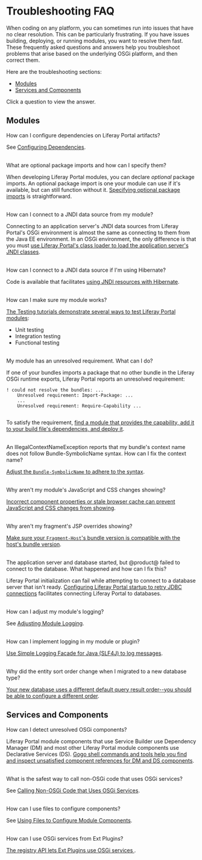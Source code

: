 # Troubleshooting FAQ [](id=troubleshooting)

When coding on any platform, you can sometimes run into issues that have no
clear resolution. This can be particularly frustrating. If you have issues
building, deploying, or running modules, you want to resolve them fast. These
frequently asked questions and answers help you troubleshoot problems that arise
based on the underlying OSGi platform, and then correct them. 

Here are the troubleshooting sections:

-   [Modules](#troubleshooting-modules)
-   [Services and Components](#troubleshooting-services-and-components)

Click a question to view the answer.

## Modules [](id=troubleshooting-modules)

<div class="ldn-faq-question">
  <span class="ldn-faq-toggle-button" data-show="false" style="font-weight: normal;">How can I configure dependencies on Liferay Portal artifacts?&nbsp;<span class="icon-caret-right" style="pointer-events:none;"></span></span>
  <div class="hide">  
    <p>See <a href="/develop/tutorials/-/knowledge_base/7-0/configuring-dependencies">Configuring Dependencies</a>. </p>
  </div>
</div>

<br/>
<div class="ldn-faq-question">
  <span class="ldn-faq-toggle-button" data-show="false" style="font-weight: normal;">What are optional package imports and how can I specify them?&nbsp;<span class="icon-caret-right" style="pointer-events:none;"></span></span>
  <div class="hide">  
    <p>When developing Liferay Portal modules, you can declare <em>optional</em> package imports. An optional package import is one your module can use if it's available, but can still function without it. <a href="/develop/tutorials/-/knowledge_base/7-0/declaring-optional-import-package-requirements">Specifying optional package imports</a> is straightforward. </p>
  </div>
</div>

<br/>
<div class="ldn-faq-question">
  <span class="ldn-faq-toggle-button" data-show="false" style="font-weight: normal;">How can I connect to a JNDI data source from my module?&nbsp;<span class="icon-caret-right" style="pointer-events:none;"></span></span>
  <div class="hide">  
    <p>Connecting to an application server's JNDI data sources from Liferay Portal's OSGi environment is almost the same as connecting to them from the Java EE environment. In an OSGi environment, the only difference is that you must <a href="/develop/tutorials/-/knowledge_base/7-0/connecting-to-data-sources-using-jndi">use Liferay Portal's class loader to load the application server's JNDI classes</a>. </p>
  </div>
</div>

<br/>
<div class="ldn-faq-question">
  <span class="ldn-faq-toggle-button" data-show="false" style="font-weight: normal;">How can I connect to a JNDI data source if I'm using Hibernate?&nbsp;<span class="icon-caret-right" style="pointer-events:none;"></span></span>
  <div class="hide">  
    <p>Code is available that facilitates <a href="/develop/tutorials/-/knowledge_base/7-0/using-jndi-resources-with-hibernate">using JNDI resources with Hibernate</a>. </p>
  </div>
</div>

<br/>
<div class="ldn-faq-question">
  <span class="ldn-faq-toggle-button" data-show="false" style="font-weight: normal;">How can I make sure my module works?&nbsp;<span class="icon-caret-right" style="pointer-events:none;"></span></span>
  <div class="hide">  
    <p><a href="/develop/tutorials/-/knowledge_base/7-0/testing">The Testing tutorials demonstrate several ways to test Liferay Portal modules</a>:</p>
    <ul> <li>Unit testing</li> <li>Integration testing</li> <li>Functional testing</li> </ul>
  </div>
</div>

<br/>
<div class="ldn-faq-question">
  <span class="ldn-faq-toggle-button" data-show="false" style="font-weight: normal;">My module has an unresolved requirement. What can I do?&nbsp;<span class="icon-caret-right" style="pointer-events:none;"></span></span>
  <div class="hide">  
    <p>If one of your bundles imports a package that no other bundle in the Liferay OSGi runtime exports, Liferay Portal reports an unresolved requirement:</p>
    <pre><code>! could not resolve the bundles: ...
    Unresolved requirement: Import-Package: ...
    ...
    Unresolved requirement: Require-Capability ...
    </code></pre>
    <p>To satisfy the requirement, <a href="/develop/tutorials/-/knowledge_base/7-0/resolving-bundle-requirements">find a module that provides the capability, add it to your build file's dependencies, and deploy it</a>. </p>
  </div>
</div> 

<br/>
<div class="ldn-faq-question">
  <span class="ldn-faq-toggle-button" data-show="false" style="font-weight: normal;">An IllegalContextNameException reports that my bundle's context name does not follow Bundle-SymbolicName syntax. How can I fix the context name?&nbsp;<span class="icon-caret-right" style="pointer-events:none;"></span></span>
  <div class="hide">  
    <p><a href="/develop/tutorials/-/knowledge_base/7-0/resolving-bundle-symbolicname-syntax-issues">Adjust the <code>Bundle-SymbolicName</code> to adhere to the syntax</a>. </p>
  </div>
</div>

<br/>
<div class="ldn-faq-question">
  <span class="ldn-faq-toggle-button" data-show="false" style="font-weight: normal;">Why aren't my module's JavaScript and CSS changes showing?&nbsp;<span class="icon-caret-right" style="pointer-events:none;"></span></span>
  <div class="hide">  
    <p><a href="/develop/tutorials/-/knowledge_base/7-0/why-arent-my-modules-javascript-and-css-changes-showing">Incorrect component properties or stale browser cache can prevent JavaScript and CSS changes from showing</a>. </p>
  </div>
</div>

<br/>
<div class="ldn-faq-question">
  <span class="ldn-faq-toggle-button" data-show="false" style="font-weight: normal;">Why aren't my fragment's JSP overrides showing?&nbsp;<span class="icon-caret-right" style="pointer-events:none;"></span></span>
  <div class="hide">  
    <p><a href="/develop/tutorials/-/knowledge_base/7-0/why-arent-jsp-overrides-i-made-using-fragments-showing">Make sure your <code>Fragment-Host</code>'s bundle version is compatible with the host's bundle version</a>. </p>
  </div>
</div>

<br/>
<div class="ldn-faq-question">
  <span class="ldn-faq-toggle-button" data-show="false" style="font-weight: normal;">The application server and database started, but @product@ failed to connect to the database. What happened and how can I fix this?&nbsp;<span class="icon-caret-right" style="pointer-events:none;"></span></span>
  <div class="hide">  
    <p>Liferay Portal initialization can fail while attempting to connect to a database server that isn't ready. <a href="/develop/tutorials/-/knowledge_base/7-0/portal-failed-to-initialize-because-the-database-wasnt-ready">Configuring Liferay Portal startup to retry JDBC connections</a> facilitates connecting Liferay Portal to databases. </p>
  </div>
</div>

<br/>
<div class="ldn-faq-question">
  <span class="ldn-faq-toggle-button" data-show="false" style="font-weight: normal;">How can I adjust my module's logging?&nbsp;<span class="icon-caret-right" style="pointer-events:none;"></span></span>
  <div class="hide">  
    <p>See <a href="/develop/tutorials/-/knowledge_base/7-0/adjusting-module-logging">Adjusting Module Logging</a>. </p>
  </div>
</div>

<br/>
<div class="ldn-faq-question">
  <span class="ldn-faq-toggle-button" data-show="false" style="font-weight: normal;">How can I implement logging in my module or plugin?&nbsp;<span class="icon-caret-right" style="pointer-events:none;"></span></span>
  <div class="hide">  
    <p><a href="/develop/tutorials/-/knowledge_base/7-0/implementing-logging">Use Simple Logging Facade for Java (SLF4J) to log messages</a>.</p>
  </div>
</div>

<br/>
<div class="ldn-faq-question">
  <span class="ldn-faq-toggle-button" data-show="false" style="font-weight: normal;">Why did the entity sort order change when I migrated to a new database type?&nbsp;<span class="icon-caret-right" style="pointer-events:none;"></span></span>
  <div class="hide">  
    <p><a href="/develop/tutorials/-/knowledge_base/7-0/sort-order-changed-with-a-different-database">Your new database uses a different default query result order--you should be able to configure a different order</a>.</p>
  </div>
</div>

## Services and Components [](id=troubleshooting-services-and-components)

<div class="ldn-faq-question">
  <span class="ldn-faq-toggle-button" data-show="false" style="font-weight: normal;">How can I detect unresolved OSGi components?&nbsp;<span class="icon-caret-right" style="pointer-events:none;"></span></span>
  <div class="hide">  
    <p>Liferay Portal module components that use Service Builder use Dependency Manager (DM) and most other Liferay Portal module components use Declarative Services (DS). <a href="/develop/tutorials/-/knowledge_base/7-0/detecting-unresolved-osgi-components">Gogo shell commands and tools help you find and inspect unsatisfied component references for DM and DS components</a>. </p>
  </div>
</div>

<br/>
<div class="ldn-faq-question">
  <span class="ldn-faq-toggle-button" data-show="false" style="font-weight: normal;">What is the safest way to call non-OSGi code that uses OSGi services?&nbsp;<span class="icon-caret-right" style="pointer-events:none;"></span></span>
  <div class="hide">  
    <p>See <a href="/develop/tutorials/-/knowledge_base/7-0/calling-non-osgi-code-that-uses-osgi-services">Calling Non-OSGi Code that Uses OSGi Services</a>. </p>
  </div>
</div>

<br/>
<div class="ldn-faq-question">
  <span class="ldn-faq-toggle-button" data-show="false" style="font-weight: normal;">How can I use files to configure components?&nbsp;<span class="icon-caret-right" style="pointer-events:none;"></span></span>
  <div class="hide">  
    <p>See <a href="/develop/tutorials/-/knowledge_base/7-0/using-files-to-configure-product-modules">Using Files to Configure Module Components</a>. </p>
  </div>
</div>

<br/>
<div class="ldn-faq-question">
  <span class="ldn-faq-toggle-button" data-show="false" style="font-weight: normal;">How can I use OSGi services from Ext Plugins?&nbsp;<span class="icon-caret-right" style="pointer-events:none;"></span></span>
  <div class="hide">  
    <p><a href="/develop/tutorials/-/knowledge_base/7-0/using-osgi-services-from-ext-plugins">The registry API lets Ext Plugins use OSGi services </a>. </p>
  </div>
</div> 
